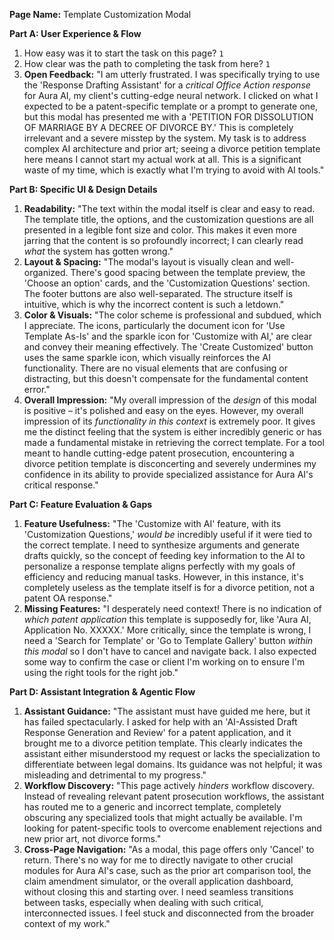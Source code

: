 **Page Name:** Template Customization Modal

**Part A: User Experience & Flow**
1.  How easy was it to start the task on this page? `1`
2.  How clear was the path to completing the task from here? `1`
3.  **Open Feedback:** "I am utterly frustrated. I was specifically trying to use the 'Response Drafting Assistant' for a *critical Office Action response* for Aura AI, my client's cutting-edge neural network. I clicked on what I expected to be a patent-specific template or a prompt to generate one, but this modal has presented me with a 'PETITION FOR DISSOLUTION OF MARRIAGE BY A DECREE OF DIVORCE BY.' This is completely irrelevant and a severe misstep by the system. My task is to address complex AI architecture and prior art; seeing a divorce petition template here means I cannot start my actual work at all. This is a significant waste of my time, which is exactly what I'm trying to avoid with AI tools."

**Part B: Specific UI & Design Details**
1.  **Readability:** "The text within the modal itself is clear and easy to read. The template title, the options, and the customization questions are all presented in a legible font size and color. This makes it even more jarring that the content is so profoundly incorrect; I can clearly read *what* the system has gotten wrong."
2.  **Layout & Spacing:** "The modal's layout is visually clean and well-organized. There's good spacing between the template preview, the 'Choose an option' cards, and the 'Customization Questions' section. The footer buttons are also well-separated. The structure itself is intuitive, which is why the incorrect content is such a letdown."
3.  **Color & Visuals:** "The color scheme is professional and subdued, which I appreciate. The icons, particularly the document icon for 'Use Template As-Is' and the sparkle icon for 'Customize with AI,' are clear and convey their meaning effectively. The 'Create Customized' button uses the same sparkle icon, which visually reinforces the AI functionality. There are no visual elements that are confusing or distracting, but this doesn't compensate for the fundamental content error."
4.  **Overall Impression:** "My overall impression of the *design* of this modal is positive – it's polished and easy on the eyes. However, my overall impression of its *functionality in this context* is extremely poor. It gives me the distinct feeling that the system is either incredibly generic or has made a fundamental mistake in retrieving the correct template. For a tool meant to handle cutting-edge patent prosecution, encountering a divorce petition template is disconcerting and severely undermines my confidence in its ability to provide specialized assistance for Aura AI's critical response."

**Part C: Feature Evaluation & Gaps**
1.  **Feature Usefulness:** "The 'Customize with AI' feature, with its 'Customization Questions,' *would be* incredibly useful if it were tied to the correct template. I need to synthesize arguments and generate drafts quickly, so the concept of feeding key information to the AI to personalize a response template aligns perfectly with my goals of efficiency and reducing manual tasks. However, in this instance, it's completely useless as the template itself is for a divorce petition, not a patent OA response."
2.  **Missing Features:** "I desperately need context! There is no indication of *which patent application* this template is supposedly for, like 'Aura AI, Application No. XXXXX.' More critically, since the template is wrong, I need a 'Search for Template' or 'Go to Template Gallery' button *within this modal* so I don't have to cancel and navigate back. I also expected some way to confirm the case or client I'm working on to ensure I'm using the right tools for the right job."

**Part D: Assistant Integration & Agentic Flow**
1.  **Assistant Guidance:** "The assistant must have guided me here, but it has failed spectacularly. I asked for help with an 'AI-Assisted Draft Response Generation and Review' for a patent application, and it brought me to a divorce petition template. This clearly indicates the assistant either misunderstood my request or lacks the specialization to differentiate between legal domains. Its guidance was not helpful; it was misleading and detrimental to my progress."
2.  **Workflow Discovery:** "This page actively *hinders* workflow discovery. Instead of revealing relevant patent prosecution workflows, the assistant has routed me to a generic and incorrect template, completely obscuring any specialized tools that might actually be available. I'm looking for patent-specific tools to overcome enablement rejections and new prior art, not divorce forms."
3.  **Cross-Page Navigation:** "As a modal, this page offers only 'Cancel' to return. There's no way for me to directly navigate to other crucial modules for Aura AI's case, such as the prior art comparison tool, the claim amendment simulator, or the overall application dashboard, without closing this and starting over. I need seamless transitions between tasks, especially when dealing with such critical, interconnected issues. I feel stuck and disconnected from the broader context of my work."